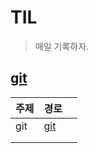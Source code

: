 # TIL

> 매일 기록하자.

## [git](./git)

| 주제 | 경로         |      |
| ---- | ------------ | ---- |
| git  | [git](./git) |      |
|      |              |      |
|      |              |      |

